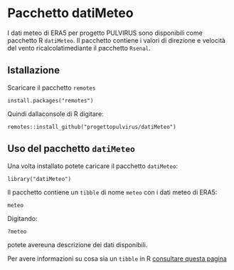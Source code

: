 # Pacchetto datiMeteo

I dati meteo di ERA5 per progetto PULVIRUS sono disponibili come pacchetto R `datiMeteo`. Il pacchetto contiene i valori di direzione e velocità del vento ricalcolatimediante il pacchetto `Rsenal`.

## Istallazione

Scaricare il pacchetto `remotes`

`
install.packages("remotes")
`

Quindi dallaconsole di R digitare:

`
remotes::install_github("progettopulvirus/datiMeteo")
`
## Uso del pacchetto `datiMeteo`

Una volta installato potete caricare il pacchetto `datiMeteo`:

`
library("datiMeteo")
`

Il pacchetto contiene un `tibble` di nome `meteo` con i dati meteo di ERA5:

`
meteo
`

Digitando:

`
?meteo
`

potete avereuna descrizione dei dati disponibili.

Per avere informazioni su cosa sia un `tibble` in R [consultare questa pagina](https://tibble.tidyverse.org/)


